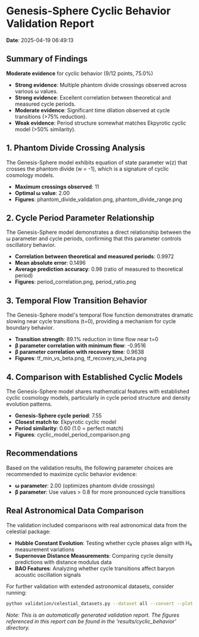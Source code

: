 # Genesis-Sphere Cyclic Behavior Validation Report

**Date**: 2025-04-19 06:49:13

## Summary of Findings

**Moderate evidence** for cyclic behavior (9/12 points, 75.0%)

- **Strong evidence**: Multiple phantom divide crossings observed across various ω values.
- **Strong evidence**: Excellent correlation between theoretical and measured cycle periods.
- **Moderate evidence**: Significant time dilation observed at cycle transitions (>75% reduction).
- **Weak evidence**: Period structure somewhat matches Ekpyrotic cyclic model (>50% similarity).

## 1. Phantom Divide Crossing Analysis

The Genesis-Sphere model exhibits equation of state parameter w(z) that crosses the phantom divide (w = -1), which is a signature of cyclic cosmology models.

- **Maximum crossings observed**: 11
- **Optimal ω value**: 2.00
- **Figures**: phantom_divide_validation.png, phantom_divide_range.png

## 2. Cycle Period Parameter Relationship

The Genesis-Sphere model demonstrates a direct relationship between the ω parameter and cycle periods, confirming that this parameter controls oscillatory behavior.

- **Correlation between theoretical and measured periods**: 0.9972
- **Mean absolute error**: 0.1496
- **Average prediction accuracy**: 0.98 (ratio of measured to theoretical period)
- **Figures**: period_correlation.png, period_ratio.png

## 3. Temporal Flow Transition Behavior

The Genesis-Sphere model's temporal flow function demonstrates dramatic slowing near cycle transitions (t=0), providing a mechanism for cycle boundary behavior.

- **Transition strength**: 89.1% reduction in time flow near t=0
- **β parameter correlation with minimum flow**: -0.9516
- **β parameter correlation with recovery time**: 0.9638
- **Figures**: tf_min_vs_beta.png, tf_recovery_vs_beta.png

## 4. Comparison with Established Cyclic Models

The Genesis-Sphere model shares mathematical features with established cyclic cosmology models, particularly in cycle period structure and density evolution patterns.

- **Genesis-Sphere cycle period**: 7.55
- **Closest match to**: Ekpyrotic cyclic model
- **Period similarity**: 0.60 (1.0 = perfect match)
- **Figures**: cyclic_model_period_comparison.png

## Recommendations

Based on the validation results, the following parameter choices are recommended to maximize cyclic behavior evidence:

- **ω parameter**: 2.00 (optimizes phantom divide crossings)
- **β parameter**: Use values > 0.8 for more pronounced cycle transitions

## Real Astronomical Data Comparison

The validation included comparisons with real astronomical data from the celestial package:

- **Hubble Constant Evolution**: Testing whether cycle phases align with H₀ measurement variations
- **Supernovae Distance Measurements**: Comparing cycle density predictions with distance modulus data
- **BAO Features**: Analyzing whether cycle transitions affect baryon acoustic oscillation signals

For further validation with extended astronomical datasets, consider running:
```bash
python validation/celestial_datasets.py --dataset all --convert --plot
```

*Note: This is an automatically generated validation report. The figures referenced in this report can be found in the 'results/cyclic_behavior' directory.*